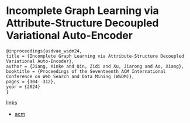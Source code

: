 # Incomplete Graph Learning via Attribute-Structure Decoupled Variational Auto-Encoder

```
@inproceedings{asdvae_wsdm24,
title = {Incomplete Graph Learning via Attribute-Structure Decoupled Variational Auto-Encoder},
author = {Jiang, Xinke and Qin, Zidi and Xu, Jiarong and Ao, Xiang},
booktitle = {Proceedings of the Seventeenth ACM International Conference on Web Search and Data Mining (WSDM)},
pages = {304--312},
year = {2024}
}
```

links
- [acm](https://dl.acm.org/doi/10.1145/3616855.3635769)
